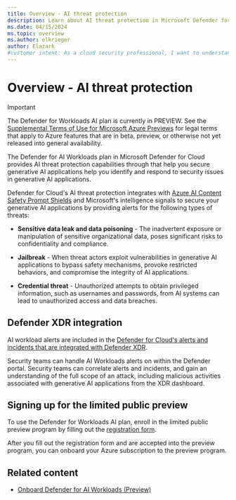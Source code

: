 ```yaml
---
title: Overview - AI threat protection
description: Learn about AI threat protection in Microsoft Defender for Cloud and how it protects your resources from AI threats.
ms.date: 04/15/2024
ms.topic: overview
ms.author: elkrieger
author: Elazark
#customer intent: As a cloud security professional, I want to understand how to secure my generative AI resources using Defender for Cloud's AI security posture management capabilities.
---
```


# Overview - AI threat protection

> [!IMPORTANT]
> The Defender for Workloads AI plan is currently in PREVIEW.
> See the [Supplemental Terms of Use for Microsoft Azure Previews](https://azure.microsoft.com/support/legal/preview-supplemental-terms/) for legal terms that apply to Azure features that are in beta, preview, or otherwise not yet released into general availability.

The Defender for AI Workloads plan in Microsoft Defender for Cloud provides AI threat protection capabilities through that help you secure generative AI applications help you identify and respond to security issues in generative AI applications.

Defender for Cloud's AI threat protection integrates with [Azure AI Content Safety Prompt Shields](../ai-services/content-safety/concepts/jailbreak-detection.md) and Microsoft's intelligence signals to secure your generative AI applications by providing alerts for the following types of threats:

- **Sensitive data leak and data poisoning** - The inadvertent exposure or manipulation of sensitive organizational data, poses significant risks to confidentiality and compliance.

- **Jailbreak** - When threat actors exploit vulnerabilities in generative AI applications to bypass safety mechanisms, provoke restricted behaviors, and compromise the integrity of AI applications.

- **Credential threat** - Unauthorized attempts to obtain privileged information, such as usernames and passwords, from AI systems can lead to unauthorized access and data breaches.

## Defender XDR integration

AI workload alerts are included in the [Defender for Cloud's alerts and incidents that are integrated with Defender XDR](concept-integration-365.md). 

Security teams can handle AI Workloads alerts on within the Defender portal. Security teams can correlate alerts and incidents, and gain an understanding of the full scope of an attack, including malicious activities associated with generative AI applications from the XDR dashboard.

## Signing up for the limited public preview

To use the Defender for Workloads AI plan, enroll in the limited public preview program by filling out the [registration form](https://aka.ms/D4AI/PublicPreviewAccess).

After you fill out the registration form and are accepted into the preview program, you can onboard your Azure subscription to the preview program.

## Related content

- [Onboard Defender for AI Workloads (Preview)](ai-onboarding.md)

